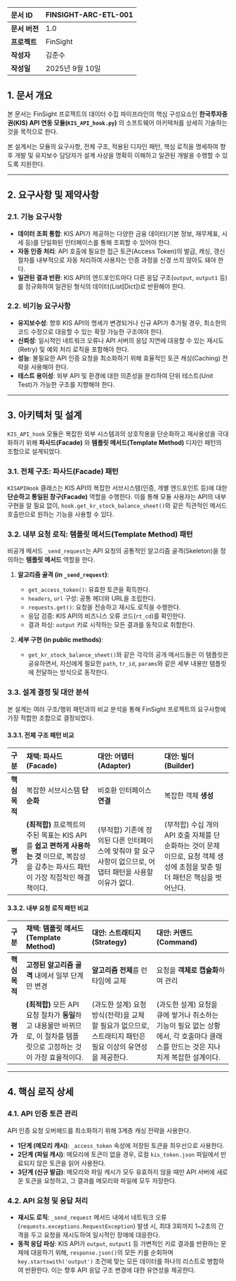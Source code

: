 | 문서 ID       | FINSIGHT-ARC-ETL-001 |
| :------------ | :------------------- |
| **문서 버전** | 1.0                  |
| **프로젝트**  | FinSight             |
| **작성자**    | 김준수               |
| **작성일**    | 2025년 9월 10일      |

## 1. 문서 개요

본 문서는 FinSight 프로젝트의 데이터 수집 파이프라인의 핵심 구성요소인 **한국투자증권(KIS) API 연동 모듈(`KIS_API_hook.py`)** 의 소프트웨어 아키텍처를 상세히 기술하는 것을 목적으로 한다.

본 설계서는 모듈의 요구사항, 전체 구조, 적용된 디자인 패턴, 핵심 로직을 명세하여 향후 개발 및 유지보수 담당자가 설계 사상을 명확히 이해하고 일관된 개발을 수행할 수 있도록 지원한다.

---

## 2. 요구사항 및 제약사항

### 2.1. 기능 요구사항

- **데이터 조회 통합**: KIS API가 제공하는 다양한 금융 데이터(기본 정보, 재무제표, 시세 등)를 단일화된 인터페이스를 통해 조회할 수 있어야 한다.
- **자동 인증 처리**: API 호출에 필요한 접근 토큰(Access Token)의 발급, 캐싱, 갱신 절차를 내부적으로 자동 처리하여 사용자는 인증 과정을 신경 쓰지 않아도 돼야 한다.
- **일관된 결과 반환**: KIS API의 엔드포인트마다 다른 응답 구조(`output`, `output1` 등)를 정규화하여 일관된 형식의 데이터(List[Dict])로 반환해야 한다.

### 2.2. 비기능 요구사항

- **유지보수성**: 향후 KIS API의 명세가 변경되거나 신규 API가 추가될 경우, 최소한의 코드 수정으로 대응할 수 있는 확장 가능한 구조여야 한다.
- **신뢰성**: 일시적인 네트워크 오류나 API 서버의 응답 지연에 대응할 수 있는 재시도(Retry) 및 예외 처리 로직을 포함해야 한다.
- **성능**: 불필요한 API 인증 요청을 최소화하기 위해 효율적인 토큰 캐싱(Caching) 전략을 사용해야 한다.
- **테스트 용이성**: 외부 API 및 환경에 대한 의존성을 분리하여 단위 테스트(Unit Test)가 가능한 구조를 지향해야 한다.

---

## 3. 아키텍처 및 설계

`KIS_API_hook` 모듈은 복잡한 외부 시스템과의 상호작용을 단순화하고 재사용성을 극대화하기 위해 **파사드(Facade)** 와 **템플릿 메서드(Template Method)** 디자인 패턴의 조합으로 설계되었다.

### 3.1. 전체 구조: 파사드(Facade) 패턴

`KISAPIHook` 클래스는 KIS API의 복잡한 서브시스템(인증, 개별 엔드포인트 등)에 대한 **단순하고 통일된 창구(Facade)** 역할을 수행한다. 이를 통해 모듈 사용자는 API의 내부 구현을 알 필요 없이, `hook.get_kr_stock_balance_sheet()`와 같은 직관적인 메서드 호출만으로 원하는 기능을 사용할 수 있다.

### 3.2. 내부 요청 로직: 템플릿 메서드(Template Method) 패턴

비공개 메서드 `_send_request`는 API 요청의 공통적인 알고리즘 골격(Skeleton)을 정의하는 **템플릿 메서드** 역할을 한다.

1.  **알고리즘 골격 (in `_send_request`)**:

    - `get_access_token()`: 유효한 토큰을 획득한다.
    - `headers`, `url` 구성: 공통 헤더와 URL을 조립한다.
    - `requests.get()`: 요청을 전송하고 재시도 로직을 수행한다.
    - 응답 검증: KIS API의 비즈니스 오류 코드(`rt_cd`)를 확인한다.
    - 결과 파싱: `output` 키로 시작하는 모든 결과를 동적으로 취합한다.

2.  **세부 구현 (in public methods)**:
    - `get_kr_stock_balance_sheet()`와 같은 각각의 공개 메서드들은 이 템플릿은 공유하면서, 자신에게 필요한 `path`, `tr_id`, `params`와 같은 세부 내용만 템플릿에 전달하는 방식으로 동작한다.

### 3.3. 설계 결정 및 대안 분석

본 설계는 여러 구조/행위 패턴과의 비교 분석을 통해 FinSight 프로젝트의 요구사항에 가장 적합한 조합으로 결정되었다.

#### 3.3.1. 전체 구조 패턴 비교

| 구분          | **채택: 파사드 (Facade)**                                                                                                                 | **대안: 어댑터 (Adapter)**                                                                                | **대안: 빌더 (Builder)**                                                                                                 |
| :------------ | :---------------------------------------------------------------------------------------------------------------------------------------- | :-------------------------------------------------------------------------------------------------------- | :----------------------------------------------------------------------------------------------------------------------- |
| **핵심 목적** | 복잡한 서브시스템 **단순화**                                                                                                              | 비호환 인터페이스 **연결**                                                                                | 복잡한 객체 **생성**                                                                                                     |
| **평가**      | **(최적합)** 프로젝트의 주된 목표는 KIS API를 **쉽고 편하게 사용하는 것** 이므로, 복잡성을 감추는 파사드 패턴이 가장 직접적인 해결책이다. | (부적합) 기존에 정의된 다른 인터페이스에 맞춰야 할 요구사항이 없으므로, 어댑터 패턴을 사용할 이유가 없다. | (부적합) 수십 개의 API 호출 자체를 단순화하는 것이 문제이므로, 요청 객체 생성에 초점을 맞춘 빌더 패턴은 핵심을 벗어난다. |

#### 3.3.2. 내부 요청 로직 패턴 비교

| 구분          | **채택: 템플릿 메서드 (Template Method)**                                                                             | **대안: 스트래티지 (Strategy)**                                                                          | **대안: 커맨드 (Command)**                                                                                                      |
| :------------ | :-------------------------------------------------------------------------------------------------------------------- | :------------------------------------------------------------------------------------------------------- | :------------------------------------------------------------------------------------------------------------------------------ |
| **핵심 목적** | **고정된 알고리즘 골격** 내에서 일부 단계만 변경                                                                      | **알고리즘 전체**를 런타임에 교체                                                                        | 요청을 **객체로 캡슐화**하여 관리                                                                                               |
| **평가**      | **(최적합)** 모든 API 요청 절차가 **동일**하고 내용물만 바뀌므로, 이 절차를 템플릿으로 고정하는 것이 가장 효율적이다. | (과도한 설계) 요청 방식(전략)을 교체할 필요가 없으므로, 스트래티지 패턴은 필요 이상의 유연성을 제공한다. | (과도한 설계) 요청을 큐에 쌓거나 취소하는 기능이 필요 없는 상황에서, 각 호출마다 클래스를 만드는 것은 지나치게 복잡한 설계이다. |

---

## 4. 핵심 로직 상세

### 4.1. API 인증 토큰 관리

API 인증 요청 오버헤드를 최소화하기 위해 3계층 캐싱 전략을 사용한다.

- **1단계 (메모리 캐시)**: `_access_token` 속성에 저장된 토큰을 최우선으로 사용한다.
- **2단계 (파일 캐시)**: 메모리에 토큰이 없을 경우, 로컬 `kis_token.json` 파일에서 만료되지 않은 토큰을 읽어 사용한다.
- **3단계 (신규 발급)**: 메모리와 파일 캐시가 모두 유효하지 않을 때만 API 서버에 새로운 토큰을 요청하고, 그 결과를 메모리와 파일에 모두 저장한다.

### 4.2. API 요청 및 응답 처리

- **재시도 로직**: `_send_request` 메서드 내에서 네트워크 오류(`requests.exceptions.RequestException`) 발생 시, 최대 3회까지 1~2초의 간격을 두고 요청을 재시도하여 일시적인 장애에 대응한다.
- **동적 응답 파싱**: KIS API가 `output`, `output1` 등 가변적인 키로 결과를 반환하는 문제에 대응하기 위해, `response.json()`의 모든 키를 순회하며 `key.startswith('output')` 조건에 맞는 모든 데이터를 하나의 리스트로 병합하여 반환한다. 이는 향후 API 응답 구조 변경에 대한 유연성을 제공한다.
